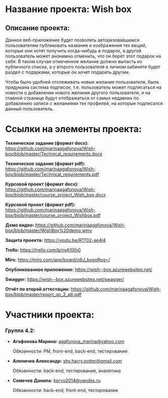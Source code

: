# Название проекта: Wish box
## Описание проекта:
Данное веб-приложение будет позволять авторизовавшимся пользователям публиковать названия и изображения тех вещей, которые они хотят получить когда-нибудь в подарок, а другой пользователь может анонимно отменить, что он берёт этот подарок на себя. В таком случае отмеченное желание должно выпасть из публичного списка, а у второго пользователя в личном кабинете будет раздел с подарками, которые он хочет подарить другим.

Чтобы было удобней отслеживать новые желания пользователя, была придумана система подписок, т.е. пользователь может подписаться на новости о добавлении нового желания другого пользователя, и на главной странице будут отображаться от самых недавних по добавлению записи с желаниями тех профилей, на которые подписался данный пользователь.
 
# Ссылки на элементы проекта:

**Техническое задание (формат docx):** https://github.com/marinaagafonova/Wish-box/blob/master/Technical_requirements.docx

**Техническое задание (формат pdf):** https://github.com/marinaagafonova/Wish-box/blob/master/Technical_requirements.pdf

**Курсовой проект (формат docx):** https://github.com/marinaagafonova/Wish-box/blob/master/course_project_Wish_box.docx

**Курсовой проект (формат pdf):** https://github.com/marinaagafonova/Wish-box/blob/master/course_project_Wishbox.pdf

**Демо видео:** https://github.com/marinaagafonova/Wish-box/blob/master/WishBox%20demo.wmv

**Защита проекта:** https://youtu.be/R1T02-ae4I4

**Trello:** https://trello.com/b/nvA1IXh0

**Miro:** https://miro.com/app/board/o9J_kugoRpg=/

**Опубликованное приложение:** https://wish--box.azurewebsites.net/

**Swagger:** https://wish--box.azurewebsites.net/swagger/

**Отчёт по второй аттестации:** https://github.com/marinaagafonova/Wish-box/blob/master/report_on_2_att.pdf

# Участники проекта:
### Группа 4.2:
* **Агафонова Марина:** agafonova_marina@yahoo.com

  Обязанности: PM, front-end, back-end, тестирование
* **Аленичев Александр:** shy.harry.potter@gmail.com

  Обязанности: back-end, тестирование, аналитика
* **Семечев Данила:** kprvo2014@yandex.ru

  Обязанности: back-end, front-end, тестирование
